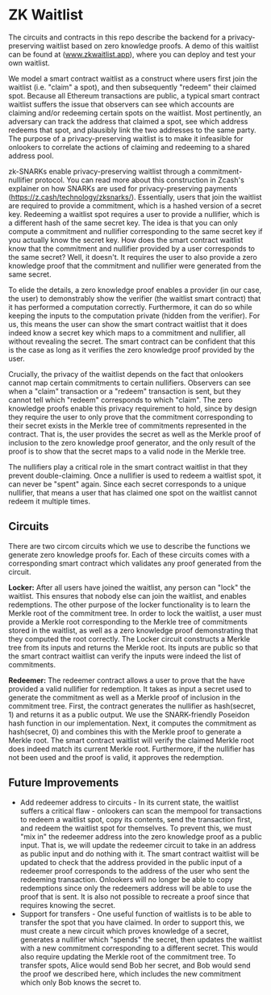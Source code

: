 # ZK Waitlist

The circuits and contracts in this repo describe the backend for a privacy-preserving waitlist based on zero knowledge proofs. A demo of this waitlist can be found at (www.zkwaitlist.app), where you can deploy and test your own waitlist. 

We model a smart contract waitlist as a construct where users first join the waitlist (i.e. "claim" a spot), and then subsequently "redeem" their claimed spot. Because all Ethereum transactions are public, a typical smart contract waitlist suffers the issue that observers can see which accounts are claiming and/or redeeming certain spots on the waitlist. Most pertinently, an adversary can track the address that claimed a spot, see which address redeems that spot, and plausibly link the two addresses to the same party. The purpose of a privacy-preserving waitlist is to make it infeasible for onlookers to correlate the actions of claiming and redeeming to a shared address pool. 

zk-SNARKs enable privacy-preserving waitlist through a commitment-nullifier protocol. You can read more about this construction in Zcash's explainer on how SNARKs are used for privacy-preserving payments (https://z.cash/technology/zksnarks/). Essentially, users that join the waitlist are required to provide a commitment, which is a hashed version of a secret key. Redeeming a waitlist spot requires a user to provide a nullifier, which is a different hash of the same secret key. The idea is that you can only compute a commitment and nullifier corresponding to the same secret key if you actually know the secret key. How does the smart contract waitlist know that the commitment and nullifier provided by a user corresponds to the same secret? Well, it doesn't. It requires the user to also provide a zero knowledge proof that the commitment and nullifier were generated from the same secret. 

To elide the details, a zero knowledge proof enables a provider (in our case, the user) to demonstrably show the verifier (the waitlist smart contract) that it has performed a computation correctly. Furthermore, it can do so while keeping the inputs to the computation private (hidden from the verifier). For us, this means the user can show the smart contract waitlist that it does indeed know a secret key which maps to a commitment and nullifier, all without revealing the secret. The smart contract can be confident that this is the case as long as it verifies the zero knowledge proof provided by the user. 

Crucially, the privacy of the waitlist depends on the fact that onlookers cannot map certain commitments to certain nullifiers. Observers can see when a "claim" transaction or a "redeem" transaction is sent, but they cannot tell which "redeem" corresponds to which "claim". The zero knowledge proofs enable this privacy requirement to hold, since by design they require the user to only prove that the commitment corresponding to their secret exists in the Merkle tree of commitments represented in the contract. That is, the user provides the secret as well as the Merkle proof of inclusion to the zero knowledge proof generator, and the only result of the proof is to show that the secret maps to a valid node in the Merkle tree. 

The nullifiers play a critical role in the smart contract waitlist in that they prevent double-claiming. Once a nullifier is used to redeem a waitlist spot, it can never be "spent" again. Since each secret corresponds to a unique nullifier, that means a user that has claimed one spot on the waitlist cannot redeem it multiple times. 

## Circuits
There are two circom circuits which we use to describe the functions we generate zero knowledge proofs for. Each of these circuits comes with a corresponding smart contract which validates any proof generated from the circuit. 

**Locker:** After all users have joined the waitlist, any person can "lock" the waitlist. This ensures that nobody else can join the waitlist, and enables redemptions. The other purpose of the locker functionality is to learn the Merkle root of the commitment tree. In order to lock the waitlist, a user must provide a Merkle root corresponding to the Merkle tree of commitments stored in the waitlist, as well as a zero knowledge proof demonstrating that they computed the root correctly. The Locker circuit constructs a Merkle tree from its inputs and returns the Merkle root. Its inputs are public so that the smart contract waitlist can verify the inputs were indeed the list of commitments. 

**Redeemer:** The redeemer contract allows a user to prove that the have provided a valid nullifier for redemption. It takes as input a secret used to generate the commitment as well as a Merkle proof of inclusion in the commitment tree. First, the contract generates the nullifier as hash(secret, 1) and returns it as a public output. We use the SNARK-friendly Poseidon hash function in our implementation. Next, it computes the commitment as hash(secret, 0) and combines this with the Merkle proof to generate a Merkle root. The smart contract waitlist will verify the claimed Merkle root does indeed match its current Merkle root. Furthermore, if the nullifier has not been used and the proof is valid, it approves the redemption. 

## Future Improvements
* Add redeemer address to circuits - In its current state, the waitlist suffers a critical flaw - onlookers can scan the mempool for transactions to redeem a waitlist spot, copy its contents, send the transaction first, and redeem the waitlist spot for themselves. To prevent this, we must "mix in" the redeemer address into the zero knowledge proof as a public input. That is, we will update the redeemer circuit to take in an address as public input and do nothing with it. The smart contract waitlist will be updated to check that the address provided in the public input of a redeemer proof corresponds to the address of the user who sent the redeeming transaction. Onlookers will no longer be able to copy redemptions since only the redeemers address will be able to use the proof that is sent. It is also not possible to recreate a proof since that requires knowing the secret.
* Support for transfers - One useful function of waitlists is to be able to transfer the spot that you have claimed. In order to support this, we must create a new circuit which proves knowledge of a secret, generates a nullifier which "spends" the secret, then updates the waitlist with a new commitment corresponding to a different secret. This would also require updating the Merkle root of the commitment tree. To transfer spots, Alice would send Bob her secret, and Bob would send the proof we described here, which includes the new commitment which only Bob knows the secret to. 